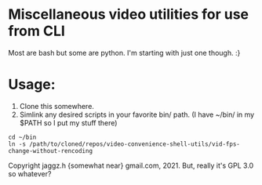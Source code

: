 # Miscellaneous video utilities for use from CLI

Most are bash but some are python.
I'm starting with just one though. :}

# Usage:

1. Clone this somewhere.
2. Simlink any desired scripts in your favorite bin/ path.
  (I have ~/bin/ in my $PATH so I put my stuff there)
  ```
  cd ~/bin
  ln -s /path/to/cloned/repos/video-convenience-shell-utils/vid-fps-change-without-rencoding
  ```

Copyright jaggz.h {somewhat near} gmail.com, 2021. But, really it's GPL 3.0 so whatever?

